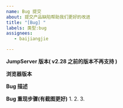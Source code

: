 ```yaml
---
name: Bug 提交
about: 提交产品缺陷帮助我们更好的改进
title: "[Bug] "
labels: 类型:bug
assignees: 
   - baijiangjie

---
```


**JumpServer 版本( v2.28 之前的版本不再支持 )**


**浏览器版本**


**Bug 描述**


**Bug 重现步骤(有截图更好)**
1.
2.
3.
